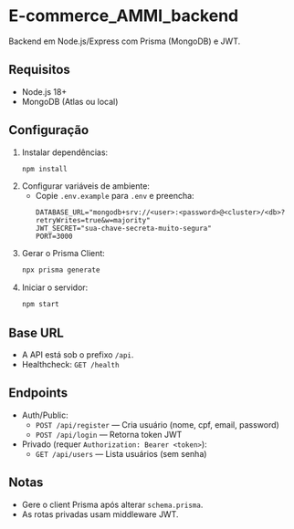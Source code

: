 # E-commerce_AMMI_backend

Backend em Node.js/Express com Prisma (MongoDB) e JWT.

## Requisitos
- Node.js 18+
- MongoDB (Atlas ou local)

## Configuração
1. Instalar dependências:
   ```bash
   npm install
   ```
2. Configurar variáveis de ambiente:
   - Copie `.env.example` para `.env` e preencha:
     ```env
     DATABASE_URL="mongodb+srv://<user>:<password>@<cluster>/<db>?retryWrites=true&w=majority"
     JWT_SECRET="sua-chave-secreta-muito-segura"
     PORT=3000
     ```
3. Gerar o Prisma Client:
   ```bash
   npx prisma generate
   ```
4. Iniciar o servidor:
   ```bash
   npm start
   ```

## Base URL
- A API está sob o prefixo `/api`.
- Healthcheck: `GET /health`

## Endpoints
- Auth/Public:
  - `POST /api/register` — Cria usuário (nome, cpf, email, password)
  - `POST /api/login` — Retorna token JWT
- Privado (requer `Authorization: Bearer <token>`):
  - `GET /api/users` — Lista usuários (sem senha)

## Notas
- Gere o client Prisma após alterar `schema.prisma`.
- As rotas privadas usam middleware JWT.